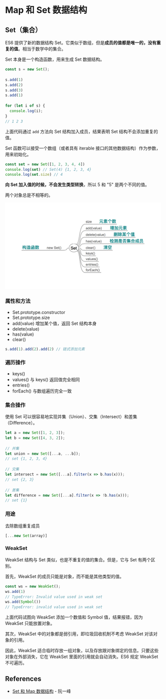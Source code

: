 # Map 和 Set 数据结构

## Set（集合）

ES6 提供了新的数据结构 Set。它类似于数组，但是**成员的值都是唯一的，没有重复的值**。相当于数学中的集合。

Set 本身是一个构造函数，用来生成 Set 数据结构。

```js
const s = new Set();

s.add(1)
s.add(2)
s.add(3)
s.add(1)

for (let i of s) {
  console.log(i);
}
// 1 2 3
```

上面代码通过 `add` 方法向 Set 结构加入成员，结果表明 Set 结构不会添加重复的值。

Set 函数可以接受一个数组（或者具有 iterable 接口的其他数据结构）作为参数，用来初始化。

```js
const set = new Set([1, 2, 3, 4, 4])
console.log(set) // Set(4) {1, 2, 3, 4}
console.log(set.size) // 4
```

**向 Set 加入值的时候，不会发生类型转换**，所以 5 和 "5" 是两个不同的值。

两个对象总是不相等的。

![ES6 Set Operations](../../assets/es6-set.png)

### 属性和方法

- Set.prototype.constructor
- Set.prototype.size
- add(value) 增加某个值，返回 Set 结构本身
- delete(value)
- has(value)
- clear()

```js
s.add(1).add(2).add(2) // 链式添加元素
```

### 遍历操作

- keys()
- values() 与 keys() 返回值完全相同
- entries()
- forEach() 与数组遍历完全一致

### 集合操作

使用 Set 可以很容易地实现并集（Union）、交集（Intersect）和差集（Difference）。

```js
let a = new Set([1, 2, 3]);
let b = new Set([4, 3, 2]);

// 并集
let union = new Set([...a, ...b]);
// set {1, 2, 3, 4}

// 交集
let intersect = new Set([...a].filter(x => b.has(x)));
// set {2, 3}

// 差集
let difference = new Set([...a].filter(x => !b.has(x)));
// set {1}
```

### 用途

去除数组重复成员

```js
[...new Set(array)]
```

### WeakSet

WeakSet 结构与 Set 类似，也是不重复的值的集合。但是，它与 Set 有两个区别。

首先，WeakSet 的成员只能是对象，而不能是其他类型的值。

```js
const ws = new WeakSet();
ws.add(1)
// TypeError: Invalid value used in weak set
ws.add(Symbol())
// TypeError: invalid value used in weak set
```

上面代码试图向 WeakSet 添加一个数值和 Symbol 值，结果报错，因为 WeakSet 只能放置对象。

其次，WeakSet 中的对象都是弱引用，即垃圾回收机制不考虑 WeakSet 对该对象的引用。

因此，WeakSet 适合临时存放一组对象，以及存放跟对象绑定的信息。只要这些对象在外部消失，它在 WeakSet 里面的引用就会自动消失。ES6 规定 WeakSet 不可遍历。

## References
- [Set 和 Map 数据结构](http://es6.ruanyifeng.com/#docs/set-map) - 阮一峰